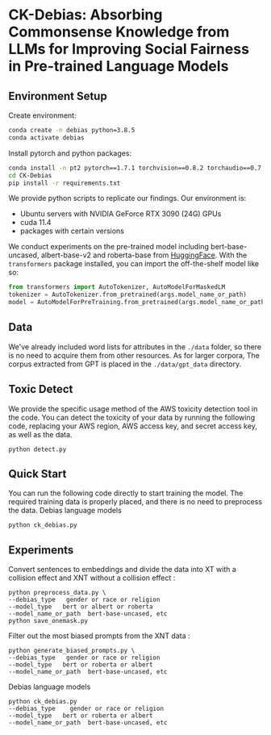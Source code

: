 # CK-Debias: Absorbing Commonsense Knowledge from LLMs for Improving Social Fairness in Pre-trained Language Models 


## Environment Setup

Create environment:

```bash
conda create -n debias python=3.8.5
conda activate debias
```
Install pytorch and python packages:

```bash
conda install -n pt2 pytorch==1.7.1 torchvision==0.8.2 torchaudio==0.7.2 cudatoolkit=11.0 -c pytorch
cd CK-Debias
pip install -r requirements.txt
```

We provide python scripts to replicate our findings. Our environment is:

* Ubuntu servers with NVIDIA GeForce RTX 3090 (24G) GPUs
* cuda 11.4
* packages with certain versions

We conduct experiments on the pre-trained model including bert-base-uncased, albert-base-v2 and roberta-base from [HuggingFace](https://huggingface.co/).
With the `transformers` package installed, you can import the off-the-shelf model like so: 
```python
from transformers import AutoTokenizer, AutoModelForMaskedLM
tokenizer = AutoTokenizer.from_pretrained(args.model_name_or_path)
model = AutoModelForPreTraining.from_pretrained(args.model_name_or_path)
```

## Data

We've already included word lists for attributes in the `./data` folder, so there is no need to acquire them from other resources. As for larger corpora, The corpus extracted from GPT is placed in the `./data/gpt_data` directory.

## Toxic Detect

We provide the specific usage method of the AWS toxicity detection tool in the code. You can detect the toxicity of your data by running the following code, replacing your AWS region, AWS access key, and secret access key, as well as the data.
```
python detect.py

```

## Quick Start

You can run the following code directly to start training the model. The required training data is properly placed, and there is no need to preprocess the data.
Debias language models 
```
python ck_debias.py

```

## Experiments

Convert sentences to embeddings and divide the data into XT with a collision effect and XNT without a collision effect :

```
python preprocess_data.py \
--debias_type   gender or race or religion
--model_type   bert or albert or roberta
--model_name_or_path  bert-base-uncased, etc
python save_onemask.py

```
Filter out the most biased prompts from the XNT data :

```
python generate_biased_prompts.py \
--debias_type   gender or race or religion
--model_type   bert or roberta or albert
--model_name_or_path  bert-base-uncased, etc

```
Debias language models 
```
python ck_debias.py
--debias_type    gender or race or religion
--model_type   bert or roberta or albert
--model_name_or_path  bert-base-uncased, etc
```


